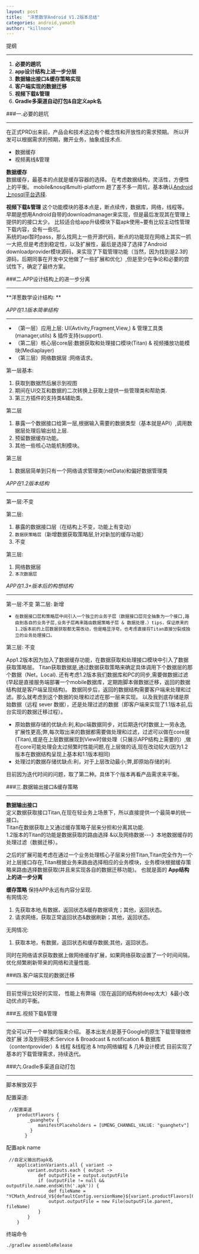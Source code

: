 ```yaml
---
layout: post
title:  "洋葱数学Android V1.2版本总结"  
categories: android,yamath
author: "killnono"
---
```


提纲

---------------


1. **必要的趟坑**
2. **app设计结构上进一步分层**
3. **数据输出接口&缓存策略实现**
4. **客户端实现的数据迁移** 
5. **视频下载&管理** 
6. **Gradle多渠道自动打包&自定义apk名**

###一.必要的趟坑

-------------
在正式PRD出来前，产品会和技术这边有个概念性和开放性的需求预期。
所以开发可以根据需求的预期，撇开业务，抽象成技术点.
 
+ 数据缓存
+ 视频离线&管理

**数据缓存**  
数据缓存，最基本的点就是缓存容器的选择。
在考虑数据结构，灵活性，方便性上的平衡。
mobile&nosql&multi-platform
趟了差不多一周坑，基本确认[Android上nosql平台选择](http://dev.guanghe.tv/2015/03/mobile-nosql-db.html).

**视频下载&管理**
这个功能模块的基本点是，断点续传，数据库，网络，线程等。  
早期是想用Android自带的downloadmanager来实现，但是最后发现其在管理上提供的的接口太少。
比较适合给app升级模块下载apk使用~要有比较主动性管理下载内容，会有一些坑。  
系统的api暂时pass，那么找网上一些开源代码，断点的功能现在网络上其实一抓一大把,但是考虑到稳定性，以及扩展性，最后是选择了选择了Android downloadprovider模块源码，来实现了下载管理功能（当然，因为找到是2.3的源码，后期同事在开发中又他做了一些扩展和优化）,但是至少在争论和必要的尝试性下，确定了最终方案。  
 
###二.APP设计结构上的进一步分离

-------------
 **洋葱数学设计结构: **
 
 *APP在1.1版本简单结构*
 
 -------
 + （第一层）应用上层: UI(Avtivity,Fragment,View,) & 管理工具类(manager,utils) & 插件支持(support).
 + （第二层）核心层core层:数据获取和处理接口模块(Titan) & 视频播放功能模块(Mediaplayer) 
 + （第三层）网络数据层 :网络请求。
 
第一层基本:  

1. 获取到数据然后展示到视图  
2. 期间在UI交互和数据的二次转换上获取上提供一些管理类和帮助类.
3. 第三方插件的支持类&辅助类。

第二层

1. 暴露一个数据接口给第一层,根据输入需要的数据类型（基本就是API）,调用数据层处理后输出给上层.
2. 预留数据缓存功能。
3. 其他一些核心功能机制模块。

第三层 

1. 数据层简单到只有一个网络请求管理类(netData)和偏好数据管理类

*APP在1.2版本结构*

---------

第一层:不变

第二层:

1. 暴露的数据接口层（在结构上不变，功能上有变动）
2. `数据获策略层`（新增数据获取策略层,针对新加的缓存功能）
3. 不变
 
第三层:

1. 网络数据层
2. `本次数据层`

*APP在1.3+版本后的构想结构*

--------
第一层:不变 
第二层:
新增 
 
+ `在数据接口层和策略层中间引入一个独立的业务子层（数据接口层完全抽象为一个接口,路由到各自的业务子层,业务子层再来路由数据策略子层 & 数据处理.）tips，保证原来的1.2版本前的上层数据获取都无需改动，但是略显浮夸。也考虑直接将Titan直接分裂成独立的业务处理接口。`

第三层: 不变

App1.2版本因为加入了数据缓存功能，在数据获取和处理接口模块中引入了数据获取策略层。
Titan获取数据是,通过数据获取策略来确定具体调用下个数据层的那个数据（Net，Local).
还有考虑1.2版本我们数据库和PC的同步,需要做数据过滤(早起是直接服务端部署一个mobile数据库，定期跑脚本做数据迁移，返回的数据结构就是客户端呈现结构)。
数据同步后，返回的数据结构需要客户端来处理和过滤。那么就考虑到这个数据的处理和过滤在那一层来实现。
以及我到底存储是原始数据（远程 sever 数据），还是处理过滤的数据（即客户端来实现了1.1版本前,后台实现的数据迁移过程）。 

+ 原始数据存储的优缺点:利,和pc端数据同步，对后期迭代时数据上一劳永逸, 扩展性更高;弊,每次取出来的数据都需要做处理和过滤，过滤可以做在core层(Titan),或是在上层数据展现到View时做处理（只展示APP结构上需要的）,做在core可能处理会太过频繁时性能问题,在上层做的话,现在改动较大(因为1.2版本在数据结构呈现上基本和1.1版本相同)
+ 处理过的数据存储优缺点:利，对于上层改动最小;弊,即原始存储的利.

目前因为迭代时间的问题，取了第二种。具体下个版本再看产品需求来平衡。

###三.数据输出接口&缓存策略

----------------
**数据输出接口**  
定义数据获取接口Titan,在现在轻业务上场景下，所以直接提供一个最简单的统一接口。  
Titan在数据获取上又通过缓存策略子层来分担和分离其功能.  
1.2版本的Titan的功能是数据获取的路由选择 &以及网络数据---》本地数据缓存的处理过滤（数据迁移）。

之后的扩展可能考虑在通过一个业务处理核心子层来分担Titan,Titan完全作为一个对上层接口存在,Titan根据业务来路由选择相应的业务模块，业务模块根据缓存策略来路由选择数据获取(并且来实现各自的数据迁移功能)。
也就是面的 **App结构上的进一步分离**  

**缓存策略**
保持APP永远有内容分呈现.  
有网情况:

1. 先获取本地,有数据，返回状态&缓存数据填充；其他，返回状态。
2. 请求网络，获取正常返回状态&数据刷新；其他，返回状态。

无网情况:

1. 获取本地，有数据，返回状态和缓存数据;其他，返回状态。

同时在网络请求获取数据上做网络缓存扩展，如果网络获取设置了一个时间间隔，优化频繁刷新带来的网络和流量性能.
 
###四.客户端实现的数据迁移

-------
目前觉得比较好的实现，
性能上有弊端（现在返回的结构树deep太大）&最小改动优点的平衡。

###五.视频下载&管理

--------
完全可以开一个单独的版来介绍。
基本出发点是基于Google的原生下载管理做修改扩展
涉及到得技术:Service  & Broadcast & notification & 数据库（contentprovider）& 线程 &线程池 & http网络编程 & 几种设计模式
目前实现了基本的下载管理需求，持续迭代。

###六.Gradle多渠道自动打包

--------
脚本解放双手

配置渠道:

````
 //配置渠道
    productFlavors {
        _guanghetv {
            manifestPlaceholders = [UMENG_CHANNEL_VALUE: "guanghetv"]
         }
       }   
````

配置apk name

````
 //自定义输出的apk名
    applicationVariants.all { variant ->
        variant.outputs.each { output ->
            def outputFile = output.outputFile
            if (outputFile != null && outputFile.name.endsWith('.apk')) {
                def fileName = "YCMath_Android_V${defaultConfig.versionName}${variant.productFlavors[0].name}.apk"
                output.outputFile = new File(outputFile.parent, fileName)
            }
        }
    }
````

终端命令  
````
./gradlew assembleRelease
````